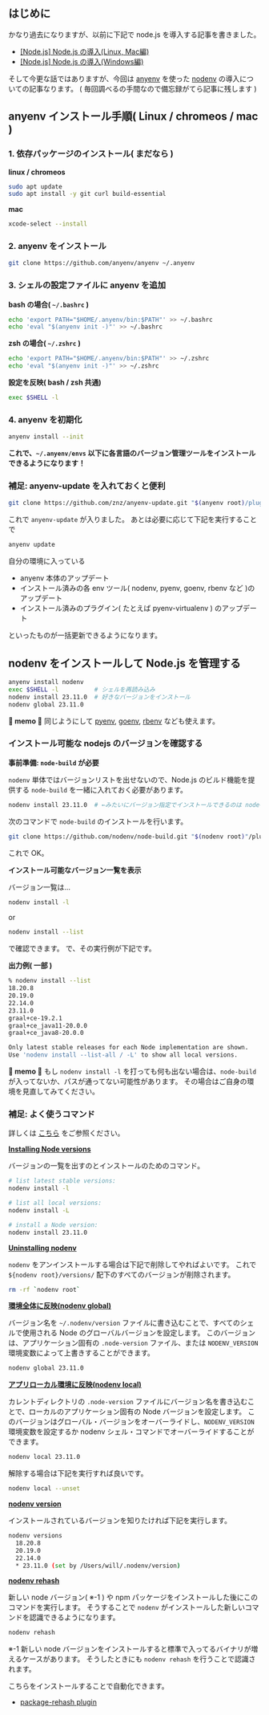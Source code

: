 ## はじめに

かなり過去になりますが、以前に下記で node.js を導入する記事を書きました。

- [[Node.js] Node.js の導入(Linux, Mac編)](https://qiita.com/ksh-fthr/items/c272384f73f8e319733c)
- [[Node.js] Node.js の導入(Windows編)](https://qiita.com/ksh-fthr/items/fc8b015a066a36a40dc2)

そして今更な話ではありますが、今回は [anyenv](https://github.com/anyenv/anyenv) を使った [nodenv](https://github.com/nodenv/nodenv) の導入についての記事なります。
( 毎回調べるの手間なので備忘録がてら記事に残します )


## anyenv インストール手順(  Linux / chromeos / mac  )

### 1. 依存パッケージのインストール( まだなら )

**linux / chromeos**

```bash
sudo apt update
sudo apt install -y git curl build-essential
```

**mac**

```bash
xcode-select --install
```


### 2. anyenv をインストール

```bash
git clone https://github.com/anyenv/anyenv ~/.anyenv
```


### 3. シェルの設定ファイルに anyenv を追加

**bash の場合( `~/.bashrc` )**

```bash
echo 'export PATH="$HOME/.anyenv/bin:$PATH"' >> ~/.bashrc
echo 'eval "$(anyenv init -)"' >> ~/.bashrc
```

**zsh の場合( `~/.zshrc` )**

```bash
echo 'export PATH="$HOME/.anyenv/bin:$PATH"' >> ~/.zshrc
echo 'eval "$(anyenv init -)"' >> ~/.zshrc
```

**設定を反映( bash / zsh 共通)**

```bash
exec $SHELL -l
```

### 4. anyenv を初期化

```bash
anyenv install --init
```

**これで、`~/.anyenv/envs` 以下に各言語のバージョン管理ツールをインストールできるようになります！**


### 補足: anyenv-update を入れておくと便利

```bash
git clone https://github.com/znz/anyenv-update.git "$(anyenv root)/plugins/anyenv-update"
```

これで `anyenv-update` が入りました。
あとは必要に応じて下記を実行することで

```bash
anyenv update
```

自分の環境に入っている

- anyenv 本体のアップデート
- インストール済みの各 env ツール( nodenv, pyenv, goenv, rbenv など )のアップデート
- インストール済みのプラグイン( たとえば pyenv-virtualenv ) のアップデート

といったものが一括更新できるようになります。


## nodenv をインストールして Node.js を管理する

```bash
anyenv install nodenv
exec $SHELL -l          # シェルを再読み込み
nodenv install 23.11.0  # 好きなバージョンをインストール
nodenv global 23.11.0
```

**📝 memo 📝**
同じようにして [pyenv](https://github.com/pyenv/pyenv), [goenv](https://github.com/go-nv/goenv), [rbenv](https://github.com/rbenv/rbenv) なども使えます。


### インストール可能な nodejs のバージョンを確認する

**事前準備: `node-build` が必要**

`nodenv` 単体ではバージョンリストを出せないので、Node.js のビルド機能を提供する `node-build` を一緒に入れておく必要があります。

```bash
nodenv install 23.11.0  # ←みたいにバージョン指定でインストールできるのは node-build があるおかげ
```

次のコマンドで `node-build` のインストールを行います。

```bash
git clone https://github.com/nodenv/node-build.git "$(nodenv root)"/plugins/node-build
```

これで OK。


**インストール可能なバージョン一覧を表示**

バージョン一覧は...

```bash
nodenv install -l
```

or

```bash
nodenv install --list
```

で確認できます。
で、その実行例が下記です。

**出力例( 一部 )**

```bash
% nodenv install --list
18.20.8
20.19.0
22.14.0
23.11.0
graal+ce-19.2.1
graal+ce_java11-20.0.0
graal+ce_java8-20.0.0

Only latest stable releases for each Node implementation are shown.
Use 'nodenv install --list-all / -L' to show all local versions.
```

**📝 memo 📝**
もし `nodenv install -l` を打っても何も出ない場合は、`node-build` が入ってないか、パスが通ってない可能性があります。
その場合はご自身の環境を見直してみてください。

### 補足: よく使うコマンド

詳しくは [こちら](https://github.com/nodenv/nodenv?tab=readme-ov-file) をご参照ください。

**[Installing Node versions](https://github.com/nodenv/nodenv?tab=readme-ov-file#installing-node-versions)**

バージョンの一覧を出すのとインストールのためのコマンド。

```bash
# list latest stable versions:
nodenv install -l

# list all local versions:
nodenv install -L

# install a Node version:
nodenv install 23.11.0
```

**[Uninstalling nodenv](https://github.com/nodenv/nodenv?tab=readme-ov-file#uninstalling-nodenv)**

`nodenv` をアンインストールする場合は下記で削除してやればよいです。
これで `${nodenv root}/versions/` 配下のすべてのバージョンが削除されます。

```bash
rm -rf `nodenv root`
```

**[環境全体に反映(nodenv global)](https://github.com/nodenv/nodenv?tab=readme-ov-file#nodenv-global)**

バージョン名を `~/.nodenv/version` ファイルに書き込むことで、すべてのシェルで使用される Node のグローバルバージョンを設定します。
このバージョンは、アプリケーション固有の `.node-version` ファイル、または `NODENV_VERSION` 環境変数によって上書きすることができます。

```bash
nodenv global 23.11.0
```

**[アプリローカル環境に反映(nodenv local)](https://github.com/nodenv/nodenv?tab=readme-ov-file#nodenv-local)**

カレントディレクトリの `.node-version` ファイルにバージョン名を書き込むことで、ローカルのアプリケーション固有の Node バージョンを設定します。
このバージョンはグローバル・バージョンをオーバーライドし、`NODENV_VERSION` 環境変数を設定するか nodenv シェル・コマンドでオーバーライドすることができます。

```bash
nodenv local 23.11.0
```

解除する場合は下記を実行すれば良いです。

```bash
nodenv local --unset
```

**[nodenv version](https://github.com/nodenv/nodenv?tab=readme-ov-file#nodenv-version)**

インストールされているバージョンを知りたければ下記を実行します。

```bash
nodenv versions
  18.20.8
  20.19.0
  22.14.0
  * 23.11.0 (set by /Users/will/.nodenv/version)
```

**[nodenv rehash](https://github.com/nodenv/nodenv?tab=readme-ov-file#nodenv-rehash)**

新しい node バージョン( ※-1 ) や npm パッケージをインストールした後にこのコマンドを実行します。
そうすることで `nodenv` がインストールした新しいコマンドを認識できるようになります。

```bash
nodenv rehash
```

※-1
新しい node バージョンをインストールすると標準で入ってるバイナリが増えるケースがあります。
そうしたときにも `nodenv rehash` を行うことで認識されます。

こちらをインストールすることで自動化できます。

- [package-rehash plugin ](https://github.com/nodenv/nodenv-package-rehash)

